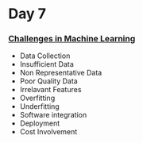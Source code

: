 # Day 7

### [Challenges in Machine Learning](https://www.youtube.com/watch?v=WGUNAJki2S4&list=PLKnIA16_Rmvbr7zKYQuBfsVkjoLcJgxHH&index=7)

- Data Collection
- Insufficient Data
- Non Representative Data
- Poor Quality Data
- Irrelavant Features
- Overfitting
- Underfitting
- Software integration
- Deployment
- Cost Involvement